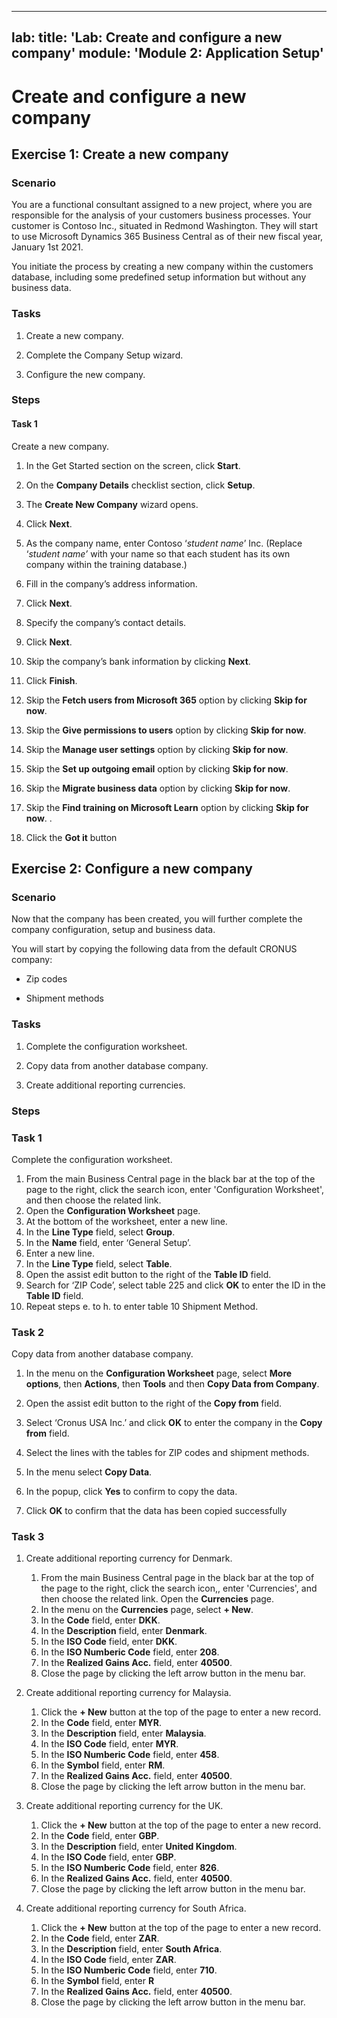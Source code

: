 
---
lab:
    title: 'Lab: Create and configure a new company'
    module: 'Module 2: Application Setup'
---

# Create and configure a new company

## Exercise 1: Create a new company

### Scenario

You are a functional consultant assigned to a new project, where you are
responsible for the analysis of your customers business processes. Your customer
is Contoso Inc., situated in Redmond Washington. They will start to use
Microsoft Dynamics 365 Business Central as of their new fiscal year, January 1st
2021.

You initiate the process by creating a new company within the customers
database, including some predefined setup information but without any business
data.

### Tasks

1.  Create a new company.

2.  Complete the Company Setup wizard.

3.  Configure the new company.

### Steps

#### Task 1

Create a new company.

1. In the Get Started section on the screen, click **Start**.

3.  On the **Company Details** checklist section, click **Setup**.

3.  The **Create New Company** wizard opens.

   3.  Click **Next**.

   4.  As the company name, enter Contoso ‘*student name*’ Inc. (Replace
        ‘*student name’* with your name so that each student has its own company
        within the training database.)
    
   5. Fill in the company’s address information.

   6.  Click **Next**.
   
   9.  Specify the company’s contact details.

   10. Click **Next**.

 13. Skip the company’s bank information by clicking **Next**.
  
     
   8.  Click **Finish**.

   7.  Skip the **Fetch users from Microsoft 365** option by clicking **Skip for now**.
   
   9.  Skip the **Give permissions to users** option by clicking **Skip for now**.
    
   11.   Skip the **Manage user settings** option by clicking **Skip for now**.
    
   13.   Skip the **Set up outgoing email** option by clicking **Skip for now**.
     
   15.  Skip the **Migrate business data** option by clicking **Skip for now**.
    
   17.   Skip the **Find training on Microsoft Learn** option by clicking **Skip for now**.
  .  
   19.  Click the **Got it** button


## Exercise 2: Configure a new company

### Scenario

Now that the company has been created, you will further complete the company
configuration, setup and business data.

You will start by copying the following data from the default CRONUS company:

-   Zip codes

-   Shipment methods

### Tasks

1.  Complete the configuration worksheet.

2.  Copy data from another database company.

3.  Create additional reporting currencies.

### Steps

### Task 1 

Complete the configuration worksheet.

   1.  From the main Business Central page in the black bar at the top of the page to the right, click the search icon, enter 'Configuration Worksheet', and then choose the related link.
   2.  Open the **Configuration Worksheet** page.
   3.  At the bottom of the worksheet, enter a new line.
   4.  In the **Line Type** field, select **Group**.
   5.  In the **Name** field, enter ‘General Setup’.
   6.  Enter a new line.
   7.  In the **Line Type** field, select **Table**.
   8.  Open the assist edit button to the right of the **Table ID** field.
   9.  Search for ‘ZIP Code’, select table 225 and click **OK** to enter the ID
        in the **Table ID** field.
   9.  Repeat steps e. to h. to enter table 10 Shipment Method.

### Task 2

Copy data from another database company.

   1.  In the menu on the **Configuration Worksheet** page, select **More options**, then **Actions**,
        then **Tools** and then **Copy Data from Company**.

   2.  Open the assist edit button to the right of the **Copy from** field.

   3.  Select ‘Cronus USA Inc.’ and click **OK** to enter the company in the
        **Copy from** field.

   4.  Select the lines with the tables for ZIP codes and shipment methods.

   5.  In the menu select **Copy Data**.

6. In the popup, click **Yes** to confirm to copy the data.

8. Click **OK** to confirm that the data has been copied successfully


### Task 3

1. Create additional reporting currency for Denmark.

   1.  From the main Business Central page in the black bar at the top of the page to the right, click the search icon,, enter 'Currencies', and then choose the related link. Open the **Currencies** page.
   2.  In the menu on the **Currencies** page, select **+ New**.
   3.  In the **Code** field, enter **DKK**.
   4.  In the **Description** field, enter **Denmark**.
   5.  In the **ISO Code** field, enter **DKK**.
   6.  In the **ISO Numberic Code** field, enter **208**.
   7.  In the **Realized Gains Acc.** field, enter **40500**.
   8.  Close the page by clicking the left arrow button in the menu bar.

2. Create additional reporting currency for Malaysia.

    1.  Click the **+ New** button at the top of the page to enter a new record.
    3.  In the **Code** field, enter **MYR**.
    4.  In the **Description** field, enter **Malaysia**.
    5.  In the **ISO Code** field, enter **MYR**.
    6.  In the **ISO Numberic Code** field, enter **458**.
    7.  In the **Symbol** field, enter **RM**.
    8.  In the **Realized Gains Acc.** field, enter **40500**.
    9.  Close the page by clicking the left arrow button in the menu bar.

 
3. Create additional reporting currency for the UK.

   1.  Click the **+ New** button at the top of the page to enter a new record.
   3.  In the **Code** field, enter **GBP**.
   4.  In the **Description** field, enter **United Kingdom**.
   5.  In the **ISO Code** field, enter **GBP**.
   6.  In the **ISO Numberic Code** field, enter **826**.
   7.  In the **Realized Gains Acc.** field, enter **40500**.
   8.  Close the page by clicking the left arrow button in the menu bar.


4. Create additional reporting currency for South Africa.

   1.  Click the **+ New** button at the top of the page to enter a new record.
   3.  In the **Code** field, enter **ZAR**.
   4.  In the **Description** field, enter **South Africa**.
   5.  In the **ISO Code** field, enter **ZAR**.
   6.  In the **ISO Numberic Code** field, enter **710**.
   7.  In the **Symbol** field, enter **R**
   8.  In the **Realized Gains Acc.** field, enter **40500**.
   9.  Close the page by clicking the left arrow button in the menu bar.


